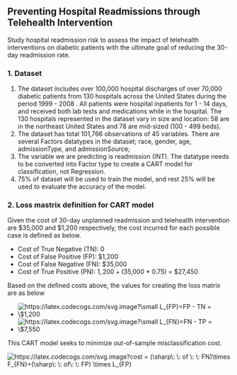 ## Preventing Hospital Readmissions through Telehealth Intervention
Study hospital readmission risk to assess the impact of telehealth interventions on diabetic patients with the ultimate goal of reducing the 30-day readmission rate.

### 1. Dataset

1.	The dataset includes over 100,000 hospital discharges of over 70,000 diabetic patients from 130 hospitals across the United States during the period 1999 - 2008 . All patients were hospital inpatients for 1 - 14 days, and received both lab tests and medications while in the hospital. The 130 hospitals represented in the dataset vary in size and location: 58 are in the northeast United States and 78 are mid-sized (100 - 499 beds).
2.	The dataset has total 101,766 observations of 45 variables. There are several Factors datatypes in the dataset; race, gender, age, admissionType, and admissionSource;
3.	The variable we are predicting is readmission (INT). The datatype needs to be converted into Factor type to create a CART model for classification, not Regression.
4.	75% of dataset will be used to train the model, and rest 25% will be used to evaluate the accuracy of the model.

### 2. Loss mastrix definition for CART model

Given the cost of 30-day unplanned readmission and telehealth intervention are $35,000 and $1,200 respectively, the cost incurred for each possible case is defined as below.
*	Cost of True Negative (TN): 0
*	Cost of False Positive (FP): $1,200
*	Cost of False Negative (FN): $35,000
*	Cost of True Positive (PN): $1,200 + ($35,000 * 0.75) = $27,450

Based on the defined costs above, the values for creating the loss matrix are as below
*	<img src="https://latex.codecogs.com/svg.image?\small&space;L_{FP}=FP&space;-&space;TN&space;=&space;\$1,200&space;" title="https://latex.codecogs.com/svg.image?\small L_{FP}=FP - TN = \$1,200 " />
* <img src="https://latex.codecogs.com/svg.image?\small&space;L_{FN}=FN&space;-&space;TP&space;=&space;\$7,550" title="https://latex.codecogs.com/svg.image?\small L_{FN}=FN - TP = \$7,550" />

This CART model seeks to minimize out-of-sample misclassification cost.

<img src="https://latex.codecogs.com/svg.image?cost&space;=&space;(\sharp\:&space;\:&space;of&space;\:&space;\:&space;FN)\times&space;F_{FN}&plus;(\sharp\:&space;\:&space;of\:&space;\:&space;FP)&space;\times&space;L_{FP}" title="https://latex.codecogs.com/svg.image?cost = (\sharp\: \: of \: \: FN)\times F_{FN}+(\sharp\: \: of\: \: FP) \times L_{FP}" />

